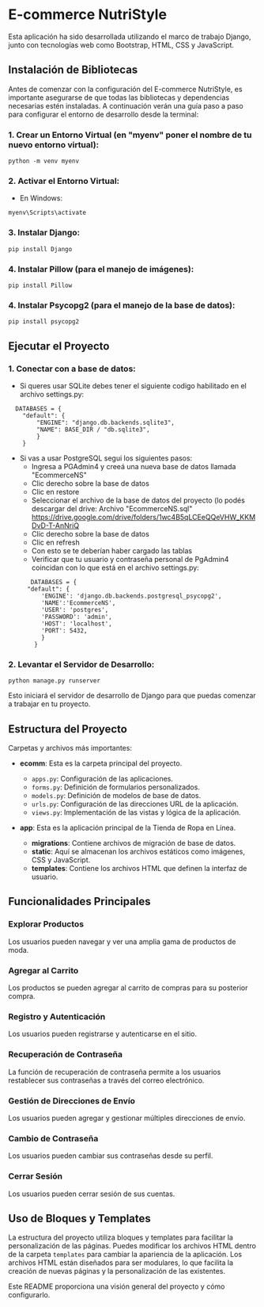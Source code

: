 # E-commerce NutriStyle

Esta aplicación ha sido desarrollada utilizando el marco de trabajo Django, junto con tecnologías web como Bootstrap, HTML, CSS y JavaScript.

## Instalación de Bibliotecas

Antes de comenzar con la configuración del E-commerce NutriStyle, es importante asegurarse de que todas las bibliotecas y dependencias necesarias estén instaladas. 
A continuación verán una guía paso a paso para configurar el entorno de desarrollo desde la terminal:


### 1. Crear un Entorno Virtual (en "myenv" poner el nombre de tu nuevo entorno virtual):

```shell
python -m venv myenv
```

### 2. Activar el Entorno Virtual:

- En Windows:

```shell
myenv\Scripts\activate
```

### 3. Instalar Django:

```shell
pip install Django
```

### 4. Instalar Pillow (para el manejo de imágenes):

```shell
pip install Pillow
```

### 4. Instalar Psycopg2 (para el manejo de la base de datos):

```shell
pip install psycopg2
```

## Ejecutar el Proyecto

### 1. Conectar con a base de datos:
* Si queres usar SQLite debes tener el siguiente codigo habilitado en el archivo settings.py:
```shell
  DATABASES = {
    "default": {
        "ENGINE": "django.db.backends.sqlite3",
        "NAME": BASE_DIR / "db.sqlite3",
        }
    }
```
  
* Si vas a usar PostgreSQL segui los siguientes pasos:
   - Ingresa a PGAdmin4 y creeá una nueva base de datos llamada "EcommerceNS"
   - Clic derecho sobre la base de datos
   - Clic en restore
   - Seleccionar el archivo de la base de datos del proyecto (lo podés descargar del drive: Archivo "EcommerceNS.sql"
     https://drive.google.com/drive/folders/1wc4B5qLCEeQQeVHW_KKMDvD-T-AnNriQ
   - Clic derecho sobre la base de datos
   - Clic en refresh
   - Con esto se te deberían haber cargado las tablas
   - Verificar que tu usuario y contraseña personal de PgAdmin4 coincidan con lo que está en el archivo settings.py:
  ```shell
     DATABASES = {
    "default": {
        'ENGINE': 'django.db.backends.postgresql_psycopg2',
        'NAME':'EcommerceNS',
        'USER': 'postgres',
        'PASSWORD': 'admin',
        'HOST': 'localhost',
        'PORT': 5432,
        }
      }
  ```
     
### 2.  Levantar el Servidor de Desarrollo:

```shell
python manage.py runserver
```

Esto iniciará el servidor de desarrollo de Django para que puedas comenzar a trabajar en tu proyecto.

## Estructura del Proyecto

Carpetas y archivos más importantes:

- **ecomm**: Esta es la carpeta principal del proyecto.

  - `apps.py`: Configuración de las aplicaciones.
  - `forms.py`: Definición de formularios personalizados.
  - `models.py`: Definición de modelos de base de datos.
  - `urls.py`: Configuración de las direcciones URL de la aplicación.
  - `views.py`: Implementación de las vistas y lógica de la aplicación.

- **app**: Esta es la aplicación principal de la Tienda de Ropa en Línea.

  - **migrations**: Contiene archivos de migración de base de datos.
  - **static**: Aquí se almacenan los archivos estáticos como imágenes, CSS y JavaScript.
  - **templates**: Contiene los archivos HTML que definen la interfaz de usuario.

## Funcionalidades Principales

### Explorar Productos

Los usuarios pueden navegar y ver una amplia gama de productos de moda.

### Agregar al Carrito

Los productos se pueden agregar al carrito de compras para su posterior compra.

### Registro y Autenticación

Los usuarios pueden registrarse y autenticarse en el sitio.

### Recuperación de Contraseña

La función de recuperación de contraseña permite a los usuarios restablecer sus contraseñas a través del correo electrónico.

### Gestión de Direcciones de Envío

Los usuarios pueden agregar y gestionar múltiples direcciones de envío.

### Cambio de Contraseña

Los usuarios pueden cambiar sus contraseñas desde su perfil.

### Cerrar Sesión

Los usuarios pueden cerrar sesión de sus cuentas.

## Uso de Bloques y Templates

La estructura del proyecto utiliza bloques y templates para facilitar la personalización de las páginas. Puedes modificar los archivos HTML dentro de la carpeta `templates` para cambiar la apariencia de la aplicación. Los archivos HTML están diseñados para ser modulares, lo que facilita la creación de nuevas páginas y la personalización de las existentes.

Este README proporciona una visión general del proyecto y cómo configurarlo.
```
